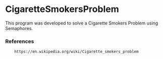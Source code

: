 # CigaretteSmokersProblem


This program was developed to solve a Cigarette Smokers Problem using Semaphores.



### References

```
    https://en.wikipedia.org/wiki/Cigarette_smokers_problem
```